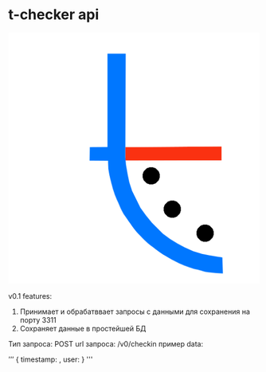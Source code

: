 # t-checker api

![t-checker-logo](./client-term/src/assets/t-ckecker.sketch.png "t-checker logo")

v0.1 features:

1. Принимает и обрабатввает запросы с данными для сохранения
   на порту 3311
2. Сохраняет данные в простейшей БД

Тип запроса: POST
url запроса: /v0/checkin
пример data:

’’’
{
timestamp: <unix timestamp string>,
user:
}
'''
